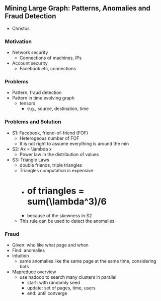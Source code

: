 ## Mining Large Graph: Patterns, Anomalies and Fraud Detection

- Christos

### Motivation
- Network security
  - Connections of machines, IPs
- Account security
  - Facebook etc, connections


### Problems
- Pattern, fraud detection
- Pattern in time evolving graph
  - tensors 
    - e.g., source, destination, time

### Problems and Solution
- S1: Facebook, friend-of-friend (FOF)
  - Heterogeous number of FOF
  - It is not right to assume everything is around the min
- S2: Ax = \lambda x
  - Power law in the distribution of values
- S3: Triangle Laws
  - double friends, triple triangles
  - Triangles computation is expensive
    - # of triangles = sum(\lambda^3)/6
    - because of the skewness in S2
  - This rule can be used to detect the anomalies

### Fraud
- Given: who like what page and when
- Find: anomalies
- Intuition
  - same anomalies like the same page at the same time, considering bots
- Mapreduce overview
  - use hadoop to search many clusters in parallel
    - start: with randomly seed
    - update: set of pages, time, users
    - end: until converge
    
